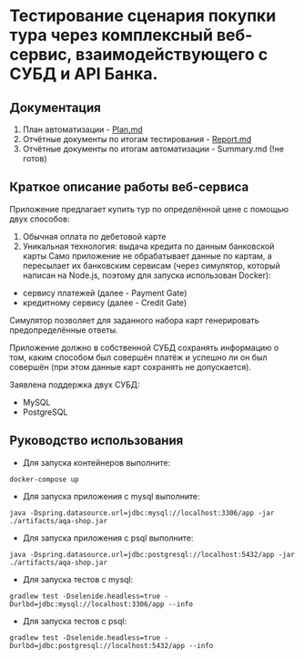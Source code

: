 # Тестирование сценария покупки тура через комплексный веб-сервис, взаимодействующего с СУБД и API Банка.
## Документация

1. План автоматизации - [Plan.md](https://github.com/leonnika/aqa-diplom/blob/master/docs/Plan.md)
2. Отчётные документы по итогам тестирования -  [Report.md](https://github.com/leonnika/aqa-diplom/blob/master/docs/Report.md)
3. Отчётные документы по итогам автоматизации - Summary.md (!не готов)

## Краткое описание работы веб-сервиса
Приложение предлагает купить тур по определённой цене с помощью двух способов:

1. Обычная оплата по дебетовой карте
2. Уникальная технология: выдача кредита по данным банковской карты
Само приложение не обрабатывает данные по картам, а пересылает их банковским сервисам (через симулятор, который написан на Node.js, поэтому для запуска использован Docker):

* сервису платежей (далее - Payment Gate)
* кредитному сервису (далее - Credit Gate)

Симулятор позволяет для заданного набора карт генерировать предопределённые ответы.

Приложение должно в собственной СУБД сохранять информацию о том, каким способом был совершён платёж и успешно ли он был совершён (при этом данные карт сохранять не допускается).

Заявлена поддержка двух СУБД:

* MySQL
* PostgreSQL


## Руководство использования

* Для запуска контейнеров выполните:

```
docker-compose up
```

* Для запуска приложения c mysql выполните:

```
java -Dspring.datasource.url=jdbc:mysql://localhost:3306/app -jar ./artifacts/aqa-shop.jar 

```
* Для запуска приложения c psql выполните:

```
java -Dspring.datasource.url=jdbc:postgresql://localhost:5432/app -jar ./artifacts/aqa-shop.jar 

```

* Для запуска тестов c mysql:

```
gradlew test -Dselenide.headless=true -Durlbd=jdbc:mysql://localhost:3306/app --info
```
* Для запуска тестов c psql:

```
gradlew test -Dselenide.headless=true -Durlbd=jdbc:postgresql://localhost:5432/app --info
```


